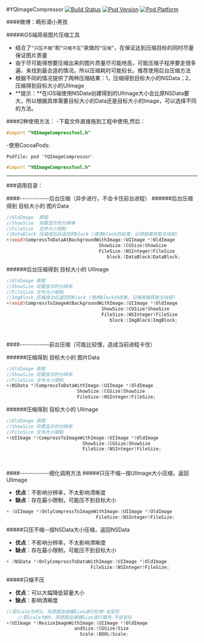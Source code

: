 #YQImageCompressor
[![Build Status](https://travis-ci.org/976431yang/YQImageCompressor.svg?branch=master)](https://travis-ci.org/976431yang/YQImageCompressor)
[![Pod Version](https://img.shields.io/badge/pod-1.0.0-blue.svg)](http://cocoadocs.org/docsets/YQImageCompressor/)
[![Pod Platform](https://img.shields.io/badge/platform-ios-lightgray.svg)](http://cocoadocs.org/docsets/YQImageCompressor/)

####微博：畸形滴小男孩

#####iOS端简易图片压缩工具
- 结合了`“只压不缩”`和`“只缩不压”`来做的`“压缩”`，在保证达到压缩目标的同时尽量保证图片质量
- 由于尽可能得想要压缩出来的图片质量尽可能地高，可能压缩子程序要走很多遍，来找到最合适的情况。所以压缩耗时可能较长。推荐使用后台压缩方法
- 根据不同的情况提供了两种压缩结果：1，压缩得到目标大小的NSData；2，压缩得到目标大小的UIImage
- **提示：**在iOS端使用NSData创建得到的UIImage大小会比原NSData要大，所以根据具体需要目标大小的Data还是目标大小的Image，可以选择不同的方法。



####2种使用方法：
-下载文件直接拖到工程中使用,然后：
```objective-c
#import "YQImageCompressTool.h"
```
-使用CocoaPods:
```
Podfile: pod 'YQImageCompressor'
```
```objective-c
#import "YQImageCompressTool.h"
```
-------------------

###调用目录：

####------------后台压缩（异步进行，不会卡住前台进程）
######后台压缩得到 目标大小的 图片Data

```objective-c
//OldImage  原图
//ShowSize  将要显示的分辨率
//FileSize  文件大小限制
//DataBlock 压缩成功后返回的block (使用block的结果，记得按需获取主线程)
+(void)CompressToDataAtBackgroundWithImage:(UIImage *)OldImage
                                  ShowSize:(CGSize)ShowSize
                                  FileSize:(NSInteger)FileSize
                                     block:(DataBlock)DataBlock;
```
######后台压缩得到 目标大小的 UIImage

```objective-c
//OldImage 原图
//ShowSize 将要显示的分辨率
//FileSize 文件大小限制
//ImgBlock 压缩成功后返回的block (使用block的结果，记得按需获取主线程)
+(void)CompressToImageAtBackgroundWithImage:(UIImage *)OldImage
                                   ShowSize:(CGSize)ShowSize
                                   FileSize:(NSInteger)FileSize
                                      block:(ImgBlock)ImgBlock;
```
<br />

####------------前台压缩（可能比较慢，造成当前进程卡住）

######压缩得到 目标大小的 图片Data
```objective-c
//OldImage 原图
//ShowSize 将要显示的分辨率
//FileSize 文件大小限制
+(NSData *)CompressToDataWithImage:(UIImage *)OldImage
                          ShowSize:(CGSize)ShowSize
                          FileSize:(NSInteger)FileSize;
```
######压缩得到 目标大小的 UIImage
```objective-c
//OldImage 原图
//ShowSize 将要显示的分辨率
//FileSize 文件大小限制
+(UIImage *)CompressToImageWithImage:(UIImage *)OldImage
                            ShowSize:(CGSize)ShowSize
                            FileSize:(NSInteger)FileSize;
```
<br /> 
 
####------------细化调用方法
#####只压不缩--按UIImage大小压缩，返回UIImage
- **优点**：不影响分辨率，不太影响清晰度
- **缺点**：存在最小限制，可能压不到目标大小

```objective-c
+ (UIImage *)OnlyCompressToImageWithImage:(UIImage *)OldImage
                                 FileSize:(NSInteger)FileSize;
```

#####只压不缩--按NSData大小压缩，返回NSData
- **优点**：不影响分辨率，不太影响清晰度
- **缺点**：存在最小限制，可能压不到目标大小

```objective-c
+ (NSData *)OnlyCompressToDataWithImage:(UIImage *)OldImage
                               FileSize:(NSInteger)FileSize;
```

#####只缩不压
- **优点**：可以大幅降低容量大小
- **缺点**：影响清晰度

```objective-c
//若Scale为YES，则原图会根据Size进行拉伸-会变形
	//若Scale为NO，则原图会根据Size进行填充-不会变形
+(UIImage *)ResizeImageWithImage:(UIImage *)OldImage
                         andSize:(CGSize)Size
                           Scale:(BOOL)Scale;
```
